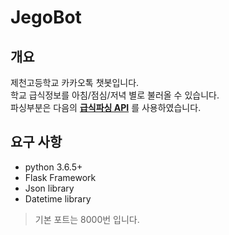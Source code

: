 JegoBot
=============

개요
-------------

제천고등학교 카카오톡 챗봇입니다.  
학교 급식정보를 아침/점심/저녁 별로 불러올 수 있습니다.  
파싱부분은 다음의 [__급식파싱 API__](https://github.com/5d-jh/school-menu-api) 를 사용하였습니다.  

요구 사항
-------------
* python 3.6.5+
* Flask Framework
* Json library
* Datetime library
> 기본 포트는 8000번 입니다.
